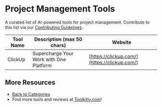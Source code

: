 # Project Management Tools

A curated list of AI-powered tools for project management. Contribute to this list via our [Contributing Guidelines](../CONTRIBUTING.md).

| Tool Name | Description (max 50 chars) | Website |
|-----------|----------------------------|---------|
| ClickUp | Supercharge Your Work with One Platform | [https://clickup.com/](https://clickup.com/) |

## More Resources
- [Back to Categories](https://github.com/ToolkitlyAI/awesome-ai-tools/blob/master/README.md)
- Find more tools and reviews at [Toolkitly.com](https://toolkitly.com)!
